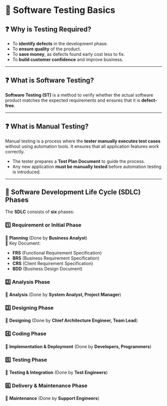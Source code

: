 # 📌 Software Testing Basics  

## ❓ Why is Testing Required?  
- To **identify defects** in the development phase.  
- To **ensure quality** of the product.  
- To **save money**, as defects found early cost less to fix.  
- To **build customer confidence** and improve business.  

---

## ❓ What is Software Testing?  
**Software Testing (ST)** is a method to verify whether the actual software product matches the expected requirements and ensures that it is **defect-free**.  

---

## ❓ What is Manual Testing?  
Manual testing is a process where the **tester manually executes test cases** without using automation tools. It ensures that all application features work correctly.  

- The tester prepares a **Test Plan Document** to guide the process.  
- Any new application **must be manually tested** before automation testing is introduced.  

---

## 🔄 Software Development Life Cycle (SDLC) Phases  

The **SDLC** consists of **six** phases:  

### 1️⃣ Requirement or Initial Phase  
📌 **Planning** (Done by **Business Analyst**)  
📜 Key Document:  
- **FRS** (Functional Requirement Specification)  
- **BRS** (Business Requirement Specification)  
- **CRS** (Client Requirement Specification)  
- **BDD** (Business Design Document)  

### 2️⃣ Analysis Phase  
📌 **Analysis** (Done by **System Analyst, Project Manager**)  

### 3️⃣ Designing Phase  
📌 **Designing** (Done by **Chief Architecture Engineer, Team Lead**)  

### 4️⃣ Coding Phase  
📌 **Implementation & Deployment** (Done by **Developers, Programmers**)  

### 5️⃣ Testing Phase  
📌 **Testing & Integration** (Done by **Test Engineers**)  

### 6️⃣ Delivery & Maintenance Phase  
📌 **Maintenance** (Done by **Support Engineers**)  
